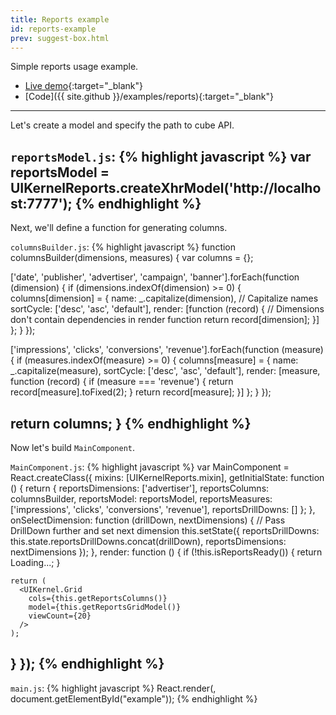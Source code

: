 ```yaml
---
title: Reports example
id: reports-example
prev: suggest-box.html
---
```


Simple reports usage example.

* [Live demo](/examples/reports/){:target="_blank"}
* [Code]({{ site.github }}/examples/reports){:target="_blank"}

---

Let's create a model and specify the path to cube API.

`reportsModel.js`:
{% highlight javascript %}
var reportsModel = UIKernelReports.createXhrModel('http://localhost:7777');
{% endhighlight %}
---

Next, we'll define a function for generating columns.

`columnsBuilder.js`:
{% highlight javascript %}
function columnsBuilder(dimensions, measures) {
  var columns = {};

  ['date', 'publisher', 'advertiser', 'campaign', 'banner'].forEach(function (dimension) {
    if (dimensions.indexOf(dimension) >= 0) {
      columns[dimension] = {
        name: _.capitalize(dimension), // Capitalize names
        sortCycle: ['desc', 'asc', 'default'],
        render: [function (record) { // Dimensions don't contain dependencies in render function
          return record[dimension];
        }]
      };
    }
  });

  ['impressions', 'clicks', 'conversions', 'revenue'].forEach(function (measure) {
    if (measures.indexOf(measure) >= 0) {
      columns[measure] = {
        name: _.capitalize(measure),
        sortCycle: ['desc', 'asc', 'default'],
        render: [measure, function (record) {
          if (measure === 'revenue') {
            return record[measure].toFixed(2);
          }
          return record[measure];
        }]
      };
    }
  });

  return columns;
}
{% endhighlight %}
---

Now let's build `MainComponent`.

`MainComponent.js`:
{% highlight javascript %}
var MainComponent = React.createClass({
  mixins: [UIKernelReports.mixin],
  getInitialState: function () {
    return {
      reportsDimensions: ['advertiser'],
      reportsColumns: columnsBuilder,
      reportsModel: reportsModel,
      reportsMeasures: ['impressions', 'clicks', 'conversions', 'revenue'],
      reportsDrillDowns: []
    };
  },
  onSelectDimension: function (drillDown, nextDimensions) {
    // Pass DrillDown further and set next dimension
    this.setState({
      reportsDrillDowns: this.state.reportsDrillDowns.concat(drillDown),
      reportsDimensions: nextDimensions
    });
  },
  render: function () {
    if (!this.isReportsReady()) {
      return <span>Loading...</span>;
    }

    return (
      <UIKernel.Grid
        cols={this.getReportsColumns()}
        model={this.getReportsGridModel()}
        viewCount={20}
      />
    );
  }
});
{% endhighlight %}
---

`main.js`:
{% highlight javascript %}
React.render(<MainComponent/>, document.getElementById("example"));
{% endhighlight %}
